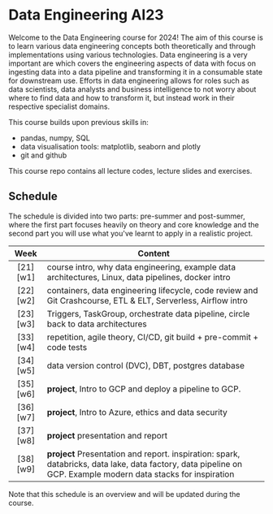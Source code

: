 # Data Engineering AI23
Welcome to the Data Engineering course for 2024! The aim of this course is to learn various data engineering concepts both theoretically and through implementations using various technologies. Data engineering is a very important are which covers the engineering aspects of data with focus on ingesting data into a data pipeline and transforming it in a consumable state for downstream use. Efforts in data engineering allows for roles such as data scientists, data analysts and business intelligence to not worry about where to find data and how to transform it, but instead work in their respective specialist domains.

This course builds upon previous skills in:

- pandas, numpy, SQL
- data visualisation tools: matplotlib, seaborn and plotly
- git and github

This course repo contains all lecture codes, lecture slides and exercises.

## Schedule
The schedule is divided into two parts: pre-summer and post-summer, where the first part focuses heavily on theory and core knowledge and the second part you will use what you've learnt to apply in a realistic project.

|   Week   | Content                                                                                                                   |
| :------: | ------------------------------------------------------------------------------------------------------------------------- |
| [21][w1] | course intro, why data engineering, example data architectures, Linux, data pipelines, docker intro|
| [22][w2] | containers, data engineering lifecycle, code review and Git Crashcourse, ETL & ELT, Serverless, Airflow intro|
| [23][w3] | Triggers, TaskGroup, orchestrate data pipeline, circle back to data architectures|
| [33][w4] | repetition, agile theory, CI/CD, git build + pre-commit + code tests|
| [34][w5] | data version control (DVC), DBT, postgres database|
| [35][w6] | **project**, Intro to GCP and deploy a pipeline to GCP.|
| [36][w7] | **project**, Intro to Azure, ethics and data security|
| [37][w8] | **project** presentation and report|
| [38][w9] | **project** Presentation and report. inspiration: spark, databricks, data lake, data factory, data pipeline on GCP. Example modern data stacks for inspiration|

Note that this schedule is an overview and will be updated during the course.